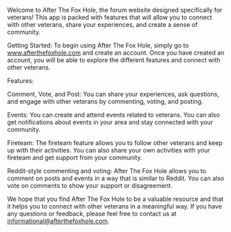 Welcome to After The Fox Hole, the forum website designed specifically for veterans! This app is packed with features that will allow you to connect with other veterans, share your experiences, and create a sense of community.

Getting Started:
To begin using After The Fox Hole, simply go to www.afterthefoxhole.com and create an account. Once you have created an account, you will be able to explore the different features and connect with other veterans.

Features:

Comment, Vote, and Post: You can share your experiences, ask questions, and engage with other veterans by commenting, voting, and posting.

Events: You can create and attend events related to veterans. You can also get notifications about events in your area and stay connected with your community.

Fireteam: The fireteam feature allows you to follow other veterans and keep up with their activities. You can also share your own activities with your fireteam and get support from your community.

Reddit-style commenting and voting: After The Fox Hole allows you to comment on posts and events in a way that is similar to Reddit. You can also vote on comments to show your support or disagreement.

We hope that you find After The Fox Hole to be a valuable resource and that it helps you to connect with other veterans in a meaningful way. If you have any questions or feedback, please feel free to contact us at informational@afterthefoxhole.com.
